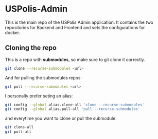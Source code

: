 # USPolis-Admin

This is the main repo of the USPolis Admin application. It contains the two repositories for Backend and Frontend and sets the configurations for docker.

## Cloning the repo

This is a repo with **submodules**, so make sure to git clone it correctly.

```bash
git clone --recurse-submodules <url>
```

And for pulling the submodules repos:

```bash
git pull --recurse-submodules <url>
```

I personally prefer seting an alias:

```bash
git config --global alias.clone-all 'clone --recurse-submodules'
git config --global alias.pull-all 'pull --recurse-submodules'
```

and everytime you want to clone or pull the submodule:

```bash
git clone-all
git pull-all
```
